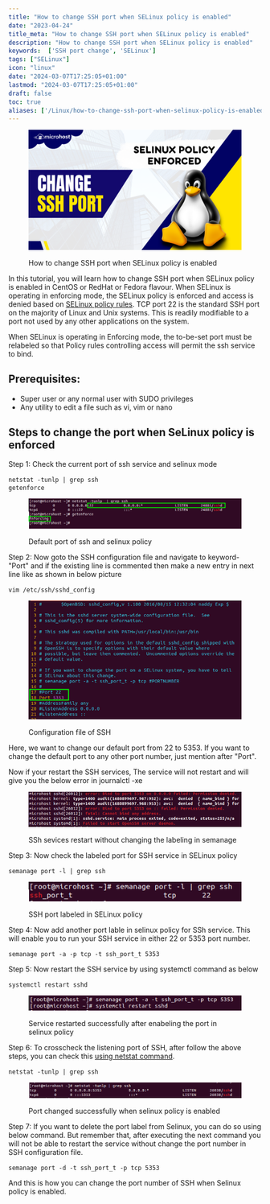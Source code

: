 ```yaml
---
title: "How to change SSH port when SELinux policy is enabled"
date: "2023-04-24"
title_meta: "How to change SSH port when SELinux policy is enabled"
description: "How to change SSH port when SELinux policy is enabled"
keywords:  ['SSH port change', 'SELinux']
tags: ["SELinux"]
icon: "linux"
date: "2024-03-07T17:25:05+01:00"
lastmod: "2024-03-07T17:25:05+01:00" 
draft: false
toc: true
aliases: ['/Linux/how-to-change-ssh-port-when-selinux-policy-is-enabled']
---
```


<figure>

![How to change SSH port when SELinux policy is enabled](images/How-to-change-SSH-port-when-selinux-is-enabled.png)

<figcaption>

How to change SSH port when SELinux policy is enabled

</figcaption>

</figure>

In this tutorial, you will learn how to change SSH port when SELinux policy is enabled in CentOS or RedHat or Fedora flavour. When SELinux is operating in enforcing mode, the SELinux policy is enforced and access is denied based on [SELinux policy rules](https://docs.oracle.com/en/operating-systems/oracle-linux/selinux/selinux-AdministeringSELinuxPolicies.html#ol-set-bool-selinux). TCP port 22 is the standard SSH port on the majority of Linux and Unix systems. This is readily modifiable to a port not used by any other applications on the system.

When SELinux is operating in Enforcing mode, the to-be-set port must be relabeled so that Policy rules controlling access will permit the ssh service to bind.

## Prerequisites:

- Super user or any normal user with SUDO privileges
- Any utility to edit a file such as vi, vim or nano

## Steps to change the port when SeLinux policy is enforced

Step 1: Check the current port of ssh service and selinux mode

```
netstat -tunlp | grep ssh
getenforce
```
<figure>

![Default port of ssh and selinux policy](images/image-925.png)

<figcaption>

Default port of ssh and selinux policy

</figcaption>

</figure>

Step 2: Now goto the SSH configuration file and navigate to keyword- "Port" and if the existing line is commented then make a new entry in next line like as shown in below picture

```
vim /etc/ssh/sshd_config
```
<figure>

![Configuration file of SSH](images/image-926.png)

<figcaption>

Configuration file of SSH

</figcaption>

</figure>

Here, we want to change our default port from 22 to 5353. If you want to change the default port to any other port number, just mention after "Port".

Now if your restart the SSH services, The service will not restart and will give you the below error in journalctl -xe

<figure>

![SSh sevices restart without changing the labeling in semanage](images/image-929.png)

<figcaption>

SSh sevices restart without changing the labeling in semanage

</figcaption>

</figure>

Step 3: Now check the labeled port for SSH service in SELinux policy

```
semanage port -l | grep ssh
```
<figure>

![SSH port labeled in SELinux policy](images/image-927.png)

<figcaption>

SSH port labeled in SELinux policy

</figcaption>

</figure>

Step 4: Now add another port lable in selinux policy for SSh service. This will enable you to run your SSH service in either 22 or 5353 port number.

```
semanage port -a -p tcp -t ssh_port_t 5353
```
Step 5: Now restart the SSH service by using systemctl command as below

```
systemctl restart sshd
```
<figure>

![Service restarted successfully after enabeling the port in selinux policy](images/image-930.png)

<figcaption>

Service restarted successfully after enabeling the port in selinux policy

</figcaption>

</figure>

Step 6: To crosscheck the listening port of SSH, after follow the above steps, you can check this [using netstat command](https://utho.com/docs/tutorial/how-to-install-netstat-on-ubuntu-20-04-lts/).

```
netstat -tunlp | grep ssh
```
<figure>

![Port changed successfully when selinux policy is enabled](images/image-931.png)

<figcaption>

Port changed successfully when selinux policy is enabled

</figcaption>

</figure>

Step 7: If you want to delete the port label from Selinux, you can do so using below command. But remember that, after executing the next command you will not be able to restart the service without change the port number in SSH configuration file.

```
semanage port -d -t ssh_port_t -p tcp 5353
```
And this is how you can change the port number of SSH when Selinux policy is enabled.
